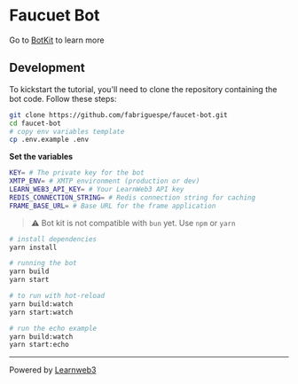 # Faucuet Bot

Go to [BotKit](https://github.com/xmtp/botkit) to learn more

## Development

To kickstart the tutorial, you'll need to clone the repository containing the bot code. Follow these steps:

```bash
git clone https://github.com/fabriguespe/faucet-bot.git
cd faucet-bot
# copy env variables template
cp .env.example .env
```

**Set the variables**

```bash
KEY= # The private key for the bot
XMTP_ENV= # XMTP environment (production or dev)
LEARN_WEB3_API_KEY= # Your LearnWeb3 API key
REDIS_CONNECTION_STRING= # Redis connection string for caching
FRAME_BASE_URL= # Base URL for the frame application
```

> ⚠️ Bot kit is not compatible with `bun` yet. Use `npm` or `yarn`

```bash
# install dependencies
yarn install

# running the bot
yarn build
yarn start

# to run with hot-reload
yarn build:watch
yarn start:watch

# run the echo example
yarn build:watch
yarn start:echo
```

---

Powered by <a href="https://learnweb3.io/faucets">Learnweb3</a>
